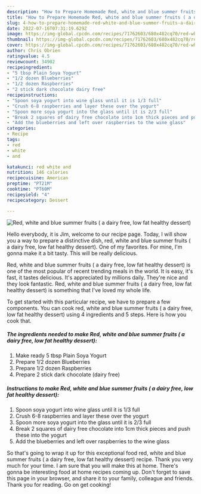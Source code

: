 ```yaml
---
description: "How to Prepare Homemade Red, white and blue summer fruits ( a dairy free, low fat healthy dessert)"
title: "How to Prepare Homemade Red, white and blue summer fruits ( a dairy free, low fat healthy dessert)"
slug: 4-how-to-prepare-homemade-red-white-and-blue-summer-fruits-a-dairy-free-low-fat-healthy-dessert
date: 2022-07-16T07:31:19.629Z
image: https://img-global.cpcdn.com/recipes/71762603/680x482cq70/red-white-and-blue-summer-fruits-a-dairy-free-low-fat-healthy-dessert-recipe-main-photo.jpg
thumbnail: https://img-global.cpcdn.com/recipes/71762603/680x482cq70/red-white-and-blue-summer-fruits-a-dairy-free-low-fat-healthy-dessert-recipe-main-photo.jpg
cover: https://img-global.cpcdn.com/recipes/71762603/680x482cq70/red-white-and-blue-summer-fruits-a-dairy-free-low-fat-healthy-dessert-recipe-main-photo.jpg
author: Chris Obrien
ratingvalue: 4.5
reviewcount: 34902
recipeingredient:
- "5 tbsp Plain Soya Yogurt"
- "1/2 dozen Blueberries"
- "1/2 dozen Raspberries"
- "2 stick dark chocolate dairy free"
recipeinstructions:
- "Spoon soya yogurt into wine glass until it is 1/3 full"
- "Crush 6-8 raspberries and layer these over the yogurt"
- "Spoon more soya yogurt into the glass until it is 2/3 full"
- "Break 2 squares of dairy free chocolate into 1cm thick pieces and push these into the yogurt"
- "Add the blueberries and left over raspberries to the wine glass"
categories:
- Recipe
tags:
- red
- white
- and

katakunci: red white and 
nutrition: 146 calories
recipecuisine: American
preptime: "PT21M"
cooktime: "PT60M"
recipeyield: "4"
recipecategory: Dessert

---
```



![Red, white and blue summer fruits ( a dairy free, low fat healthy dessert)](https://img-global.cpcdn.com/recipes/71762603/680x482cq70/red-white-and-blue-summer-fruits-a-dairy-free-low-fat-healthy-dessert-recipe-main-photo.jpg)

Hello everybody, it is Jim, welcome to our recipe page. Today, I will show you a way to prepare a distinctive dish, red, white and blue summer fruits ( a dairy free, low fat healthy dessert). One of my favorites. For mine, I'm gonna make it a bit tasty. This will be really delicious.

Red, white and blue summer fruits ( a dairy free, low fat healthy dessert) is one of the most popular of recent trending meals in the world. It is easy, it's fast, it tastes delicious. It's appreciated by millions daily. They're nice and they look fantastic. Red, white and blue summer fruits ( a dairy free, low fat healthy dessert) is something that I've loved my whole life.




To get started with this particular recipe, we have to prepare a few components. You can cook red, white and blue summer fruits ( a dairy free, low fat healthy dessert) using 4 ingredients and 5 steps. Here is how you cook that.

<!--inarticleads1-->

##### The ingredients needed to make Red, white and blue summer fruits ( a dairy free, low fat healthy dessert):

1. Make ready 5 tbsp Plain Soya Yogurt
1. Prepare 1/2 dozen Blueberries
1. Prepare 1/2 dozen Raspberries
1. Prepare 2 stick dark chocolate (dairy free)




<!--inarticleads2-->

##### Instructions to make Red, white and blue summer fruits ( a dairy free, low fat healthy dessert):

1. Spoon soya yogurt into wine glass until it is 1/3 full
1. Crush 6-8 raspberries and layer these over the yogurt
1. Spoon more soya yogurt into the glass until it is 2/3 full
1. Break 2 squares of dairy free chocolate into 1cm thick pieces and push these into the yogurt
1. Add the blueberries and left over raspberries to the wine glass




So that's going to wrap it up for this exceptional food red, white and blue summer fruits ( a dairy free, low fat healthy dessert) recipe. Thank you very much for your time. I am sure that you will make this at home. There's gonna be interesting food at home recipes coming up. Don't forget to save this page in your browser, and share it to your family, colleague and friends. Thank you for reading. Go on get cooking!
